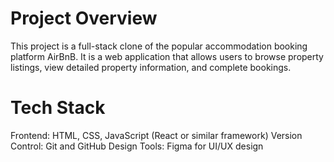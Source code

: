 # Project Overview
This project is a full-stack clone of the popular accommodation booking platform AirBnB. It is a web application that allows users to browse property listings, view detailed property information, and complete bookings.

# Tech Stack
Frontend: HTML, CSS, JavaScript (React or similar framework)
Version Control: Git and GitHub
Design Tools: Figma for UI/UX design
